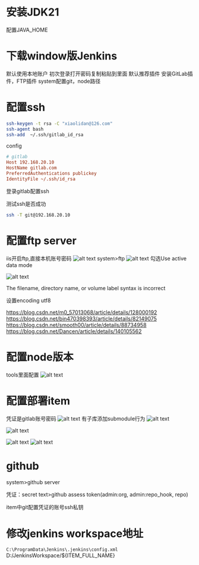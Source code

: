 # 安装JDK21

配置JAVA_HOME

# 下载window版Jenkins

默认使用本地账户
初次登录打开密码复制粘贴到里面
默认推荐插件
安装GitLab插件，FTP插件
system配置git，node路径

# 配置ssh

```bash
ssh-keygen -t rsa -C "xiaolidan@126.com"
ssh-agent bash
ssh-add  ~/.ssh/gitlab_id_rsa
```

config

```ini
# gitlab
Host 192.168.20.10
HostName gitlab.com
PreferredAuthentications publickey
IdentityFile ~/.ssh/id_rsa
```

登录gitlab配置ssh

测试ssh是否成功

```bash
ssh -T git@192.168.20.10
```

# 配置ftp server

iis开启ftp,直接本机账号密码
![alt text](image-1.png)
system>ftp
![alt text](image.png)
勾选Use active data mode

![alt text](image-7.png)

The filename, directory name, or volume label syntax is incorrect

设置encoding utf8

<https://blog.csdn.net/m0_57013068/article/details/128000192>
<https://blog.csdn.net/bin470398393/article/details/82149075>
<https://blog.csdn.net/smooth00/article/details/88734958>
<https://blog.csdn.net/Dancen/article/details/140105562>

# 配置node版本

tools里面配置
![alt text](image-8.png)

# 配置部署item

凭证是gitlab账号密码
![alt text](image-2.png)
有子库添加submodule行为
![alt text](image-3.png)

![alt text](image-4.png)

![alt text](image-5.png)
![alt text](image-6.png)

# github

system>github server

凭证：secret text>github assess token(admin:org, admin:repo_hook, repo)

item中git配置凭证的账号ssh私钥

# 修改jenkins workspace地址

`C:\ProgramData\Jenkins\.jenkins\config.xml`
<workspaceDir>D:/JenkinsWorkspace/${ITEM_FULL_NAME}</workspaceDir>
